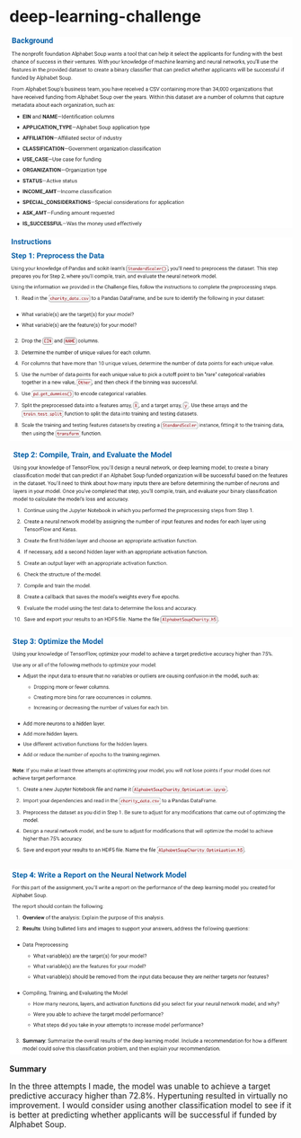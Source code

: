 # deep-learning-challenge


![This is an image](https://github.com/cjallow01/deep-learning-challenge/blob/main/background.png)


![This is an image](https://github.com/cjallow01/deep-learning-challenge/blob/main/step1.png)


![This is an image](https://github.com/cjallow01/deep-learning-challenge/blob/main/step2.png)


![This is an image](https://github.com/cjallow01/deep-learning-challenge/blob/main/step3.png)


![This is an image](https://github.com/cjallow01/deep-learning-challenge/blob/main/step4.png)


**Summary**

In the three attempts I made, the model was unable to achieve a target predictive accuracy higher than 72.8%. Hypertuning resulted in virtually no improvement. I would consider using another classification model to see if it is better at predicting whether applicants will be successful if funded by Alphabet Soup.
